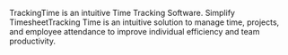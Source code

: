 
TrackingTime is an intuitive Time Tracking Software. Simplify TimesheetTracking Time is an intuitive solution to manage time, projects, and employee attendance to improve individual efficiency and team productivity.
